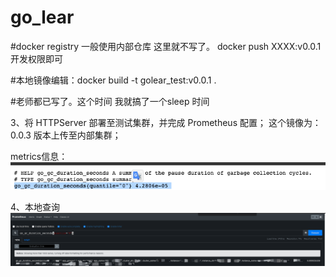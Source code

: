# go_lear

#docker registry 一般使用内部仓库 这里就不写了。 docker push  XXXX:v0.0.1 开发权限即可

#本地镜像编辑：docker build -t golear_test:v0.0.1 .

#老师都已写了。这个时间 我就搞了一个sleep 时间

3、将 HTTPServer 部署至测试集群，并完成 Prometheus 配置；
这个镜像为：0.0.3 版本上传至内部集群；

metrics信息： ![img.png](img.png)

4、本地查询
![img_2.png](img_2.png)
